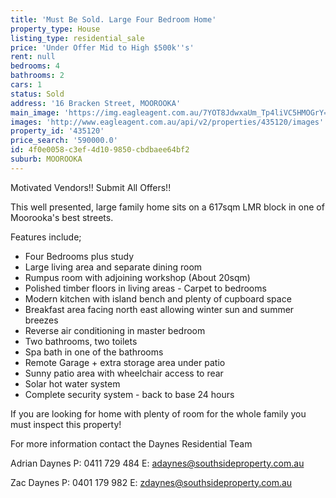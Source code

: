 ```yaml
---
title: 'Must Be Sold. Large Four Bedroom Home'
property_type: House
listing_type: residential_sale
price: 'Under Offer Mid to High $500k''s'
rent: null
bedrooms: 4
bathrooms: 2
cars: 1
status: Sold
address: '16 Bracken Street, MOOROOKA'
main_image: 'https://img.eagleagent.com.au/7YOT8JdwxaUm_Tp4liVC5HMOGrY=/1280x854/smart/https://s3-us-west-2.amazonaws.com/eagleagent-orig/images/6820688/105933621-image-M.jpg'
images: 'http://www.eagleagent.com.au/api/v2/properties/435120/images'
property_id: '435120'
price_search: '590000.0'
id: 4f0e0058-c3ef-4d10-9850-cbdbaee64bf2
suburb: MOOROOKA
---
```

Motivated Vendors!!
Submit All Offers!!

This well presented, large family home sits on a 617sqm LMR block in one of Moorooka's best streets.

Features include;
* Four Bedrooms plus study
* Large living area and separate dining room
* Rumpus room with adjoining workshop (About 20sqm)
* Polished timber floors in living areas - Carpet to bedrooms
* Modern kitchen with island bench and plenty of cupboard space
* Breakfast area facing north east allowing winter sun and summer breezes
* Reverse air conditioning in master bedroom
* Two bathrooms, two toilets
* Spa bath in one of the bathrooms
* Remote Garage + extra storage area under patio
* Sunny patio area with wheelchair access to rear
* Solar hot water system
* Complete security system - back to base 24 hours

If you are looking for home with plenty of room for the whole family you must inspect this property!

For more information contact the Daynes Residential Team

Adrian Daynes
P: 0411 729 484
E: adaynes@southsideproperty.com.au

Zac Daynes
P: 0401 179 982
E: zdaynes@southsideproperty.com.au